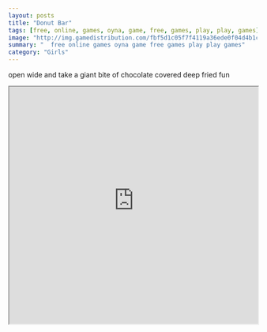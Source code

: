 ```yaml
---
layout: posts
title: "Donut Bar"
tags: [free, online, games, oyna, game, free, games, play, play, games]
image: "http://img.gamedistribution.com/fbf5d1c05f7f4119a36ede0f04d4b1c7.jpg"
summary: "  free online games oyna game free games play play games"
category: "Girls"
---
```


open wide and take a giant bite of chocolate covered deep fried fun

<iframe width="100%" height="480px;" src="http://flash.gamedistribution.com?game=fbf5d1c05f7f4119a36ede0f04d4b1c7"></iframe>